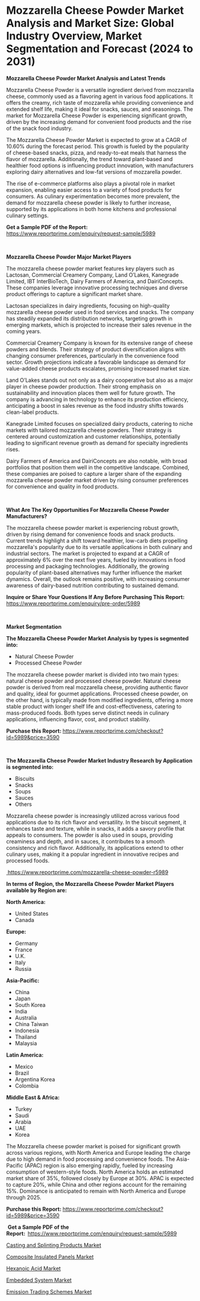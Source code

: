 <p><h1>Mozzarella Cheese Powder Market Analysis and Market Size: Global Industry Overview, Market Segmentation and Forecast (2024 to 2031)</h1></p><p><strong>Mozzarella Cheese Powder Market Analysis and Latest Trends</strong></p>
<p><p>Mozzarella Cheese Powder is a versatile ingredient derived from mozzarella cheese, commonly used as a flavoring agent in various food applications. It offers the creamy, rich taste of mozzarella while providing convenience and extended shelf life, making it ideal for snacks, sauces, and seasonings. The market for Mozzarella Cheese Powder is experiencing significant growth, driven by the increasing demand for convenient food products and the rise of the snack food industry.</p><p>The Mozzarella Cheese Powder Market is expected to grow at a CAGR of 10.60% during the forecast period. This growth is fueled by the popularity of cheese-based snacks, pizza, and ready-to-eat meals that harness the flavor of mozzarella. Additionally, the trend toward plant-based and healthier food options is influencing product innovation, with manufacturers exploring dairy alternatives and low-fat versions of mozzarella powder.</p><p>The rise of e-commerce platforms also plays a pivotal role in market expansion, enabling easier access to a variety of food products for consumers. As culinary experimentation becomes more prevalent, the demand for mozzarella cheese powder is likely to further increase, supported by its applications in both home kitchens and professional culinary settings.</p></p>
<p><strong>Get a Sample PDF of the Report:&nbsp;</strong> <a href="https://www.reportprime.com/enquiry/request-sample/5989?utm_campaign=115&utm_medium=2&utm_source=Github&utm_content=ia&utm_term=15112024&utm_id=mozzarella-cheese-powder">https://www.reportprime.com/enquiry/request-sample/5989</a></p>
<p>&nbsp;</p>
<p><strong>Mozzarella Cheese Powder Major Market Players</strong></p>
<p><p>The mozzarella cheese powder market features key players such as Lactosan, Commercial Creamery Company, Land O’Lakes, Kanegrade Limited, IBT InterBioTech, Dairy Farmers of America, and DairiConcepts. These companies leverage innovative processing techniques and diverse product offerings to capture a significant market share.</p><p>Lactosan specializes in dairy ingredients, focusing on high-quality mozzarella cheese powder used in food services and snacks. The company has steadily expanded its distribution networks, targeting growth in emerging markets, which is projected to increase their sales revenue in the coming years.</p><p>Commercial Creamery Company is known for its extensive range of cheese powders and blends. Their strategy of product diversification aligns with changing consumer preferences, particularly in the convenience food sector. Growth projections indicate a favorable landscape as demand for value-added cheese products escalates, promising increased market size.</p><p>Land O’Lakes stands out not only as a dairy cooperative but also as a major player in cheese powder production. Their strong emphasis on sustainability and innovation places them well for future growth. The company is advancing in technology to enhance its production efficiency, anticipating a boost in sales revenue as the food industry shifts towards clean-label products.</p><p>Kanegrade Limited focuses on specialized dairy products, catering to niche markets with tailored mozzarella cheese powders. Their strategy is centered around customization and customer relationships, potentially leading to significant revenue growth as demand for specialty ingredients rises.</p><p>Dairy Farmers of America and DairiConcepts are also notable, with broad portfolios that position them well in the competitive landscape. Combined, these companies are poised to capture a larger share of the expanding mozzarella cheese powder market driven by rising consumer preferences for convenience and quality in food products.</p></p>
<p>&nbsp;</p>
<p><strong>What Are The Key Opportunities For Mozzarella Cheese Powder Manufacturers?</strong></p>
<p><p>The mozzarella cheese powder market is experiencing robust growth, driven by rising demand for convenience foods and snack products. Current trends highlight a shift toward healthier, low-carb diets propelling mozzarella's popularity due to its versatile applications in both culinary and industrial sectors. The market is projected to expand at a CAGR of approximately 6% over the next five years, fueled by innovations in food processing and packaging technologies. Additionally, the growing popularity of plant-based alternatives may further influence the market dynamics. Overall, the outlook remains positive, with increasing consumer awareness of dairy-based nutrition contributing to sustained demand.</p></p>
<p><strong>Inquire or Share Your Questions If Any Before Purchasing This Report:</strong> <a href="https://www.reportprime.com/enquiry/pre-order/5989?utm_campaign=115&utm_medium=2&utm_source=Github&utm_content=ia&utm_term=15112024&utm_id=mozzarella-cheese-powder">https://www.reportprime.com/enquiry/pre-order/5989</a></p>
<p>&nbsp;</p>
<p><strong>Market Segmentation</strong></p>
<p><strong>The Mozzarella Cheese Powder Market Analysis by types is segmented into:</strong></p>
<p><ul><li>Natural Cheese Powder</li><li>Processed Cheese Powder</li></ul></p>
<p><p>The mozzarella cheese powder market is divided into two main types: natural cheese powder and processed cheese powder. Natural cheese powder is derived from real mozzarella cheese, providing authentic flavor and quality, ideal for gourmet applications. Processed cheese powder, on the other hand, is typically made from modified ingredients, offering a more stable product with longer shelf life and cost-effectiveness, catering to mass-produced foods. Both types serve distinct needs in culinary applications, influencing flavor, cost, and product stability.</p></p>
<p><strong>Purchase this Report:&nbsp;</strong><a href="https://www.reportprime.com/checkout?id=5989&price=3590&utm_campaign=115&utm_medium=2&utm_source=Github&utm_content=ia&utm_term=15112024&utm_id=mozzarella-cheese-powder">https://www.reportprime.com/checkout?id=5989&price=3590</a></p>
<p>&nbsp;</p>
<p><strong>The Mozzarella Cheese Powder Market Industry Research by Application is segmented into:</strong></p>
<p><ul><li>Biscuits</li><li>Snacks</li><li>Soups</li><li>Sauces</li><li>Others</li></ul></p>
<p><p>Mozzarella cheese powder is increasingly utilized across various food applications due to its rich flavor and versatility. In the biscuit segment, it enhances taste and texture, while in snacks, it adds a savory profile that appeals to consumers. The powder is also used in soups, providing creaminess and depth, and in sauces, it contributes to a smooth consistency and rich flavor. Additionally, its applications extend to other culinary uses, making it a popular ingredient in innovative recipes and processed foods.</p></p>
<p><a href="https://www.reportprime.com/mozzarella-cheese-powder-r5989?utm_campaign=115&utm_medium=2&utm_source=Github&utm_content=ia&utm_term=15112024&utm_id=mozzarella-cheese-powder">&nbsp;https://www.reportprime.com/mozzarella-cheese-powder-r5989</a></p>
<p><strong>In terms of Region, the Mozzarella Cheese Powder Market Players available by Region are:</strong></p>
<p>
    <p> <strong> North America: </strong>
        <ul>
            <li>United States</li>
            <li>Canada</li>
        </ul>
        </p> 
    <p> <strong> Europe: </strong>
        <ul>
            <li>Germany</li>
            <li>France</li>
            <li>U.K.</li>
            <li>Italy</li>
            <li>Russia</li>
        </ul>
        </p> 
    <p> <strong> Asia-Pacific: </strong>
        <ul>
            <li>China</li>
            <li>Japan</li>
            <li>South Korea</li>
            <li>India</li>
            <li>Australia</li>
            <li>China Taiwan</li>
            <li>Indonesia</li>
            <li>Thailand</li>
            <li>Malaysia</li>
        </ul>
        </p> 
    <p> <strong> Latin America: </strong>
        <ul>
            <li>Mexico</li>
            <li>Brazil</li>
            <li>Argentina Korea</li>
            <li>Colombia</li>
        </ul>
        </p> 
    <p> <strong> Middle East & Africa: </strong>
        <ul>
            <li>Turkey</li>
            <li>Saudi</li>
            <li>Arabia</li>
            <li>UAE</li>
            <li>Korea</li>
        </ul>
    </p>
    </p>
<p><p>The Mozzarella cheese powder market is poised for significant growth across various regions, with North America and Europe leading the charge due to high demand in food processing and convenience foods. The Asia-Pacific (APAC) region is also emerging rapidly, fueled by increasing consumption of western-style foods. North America holds an estimated market share of 35%, followed closely by Europe at 30%. APAC is expected to capture 20%, while China and other regions account for the remaining 15%. Dominance is anticipated to remain with North America and Europe through 2025.</p></p>
<p><strong>Purchase this Report: </strong><a href="https://www.reportprime.com/checkout?id=5989&price=3590&utm_campaign=115&utm_medium=2&utm_source=Github&utm_content=ia&utm_term=15112024&utm_id=mozzarella-cheese-powder">https://www.reportprime.com/checkout?id=5989&price=3590</a></p>
<p>&nbsp;<strong>Get a Sample PDF of the Report:&nbsp;&nbsp;</strong><a href="https://www.reportprime.com/enquiry/request-sample/5989?utm_campaign=115&utm_medium=2&utm_source=Github&utm_content=ia&utm_term=15112024&utm_id=mozzarella-cheese-powder">https://www.reportprime.com/enquiry/request-sample/5989</a></p>
<p><strong></strong></p>
<p><p><a href="https://www.linkedin.com/pulse/global-casting-splinting-products-market-analysis-key-trends-future-l2eme?utm_campaign=115&utm_medium=2&utm_source=Github&utm_content=ia&utm_term=15112024&utm_id=mozzarella-cheese-powder">Casting and Splinting Products Market</a></p><p><a href="https://www.linkedin.com/pulse/global-composite-insulated-panels-market-opportunities-bdzie?utm_campaign=115&utm_medium=2&utm_source=Github&utm_content=ia&utm_term=15112024&utm_id=mozzarella-cheese-powder">Composite Insulated Panels Market</a></p><p><a href="https://www.linkedin.com/pulse/surfing-hexanoic-acid-wave-riding-market-currents-2031-zakupka-llxme?utm_campaign=115&utm_medium=2&utm_source=Github&utm_content=ia&utm_term=15112024&utm_id=mozzarella-cheese-powder">Hexanoic Acid Market</a></p><p><a href="https://issuu.com/reportprime-2/docs/embedded-system-market-size-2030.pp_033221f05111d4?utm_campaign=115&utm_medium=2&utm_source=Github&utm_content=ia&utm_term=15112024&utm_id=mozzarella-cheese-powder">Embedded System Market</a></p><p><a href="https://issuu.com/reportprime-2/docs/emission-trading-schemes-market-siz_fb3ee05fe25b8a?utm_campaign=115&utm_medium=2&utm_source=Github&utm_content=ia&utm_term=15112024&utm_id=mozzarella-cheese-powder">Emission Trading Schemes Market</a></p></p>